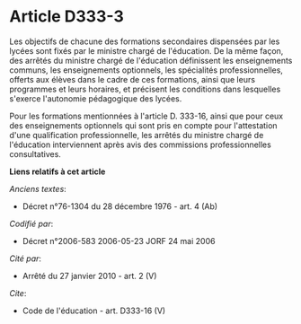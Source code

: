 # Article D333-3

Les objectifs de chacune des formations secondaires dispensées par les lycées sont fixés par le ministre chargé de
l'éducation. De la même façon, des arrêtés du ministre chargé de l'éducation définissent les enseignements communs, les
enseignements optionnels, les spécialités professionnelles, offerts aux élèves dans le cadre de ces formations, ainsi que
leurs programmes et leurs horaires, et précisent les conditions dans lesquelles s'exerce l'autonomie pédagogique des lycées. 

Pour les formations mentionnées à l'article D. 333-16, ainsi que pour ceux des enseignements optionnels qui sont pris en
compte pour l'attestation d'une qualification professionnelle, les arrêtés du ministre chargé de l'éducation interviennent
après avis des commissions professionnelles consultatives.

**Liens relatifs à cet article**

_Anciens textes_:

  - Décret n°76-1304 du 28 décembre 1976 - art. 4 (Ab)

_Codifié par_:

  - Décret n°2006-583 2006-05-23 JORF 24 mai 2006

_Cité par_:

  - Arrêté du 27 janvier 2010 - art. 2 (V)

_Cite_:

  - Code de l'éducation - art. D333-16 (V)
